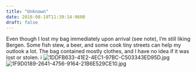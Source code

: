 ```yaml
---
title: "Unknown"
date: 2018-08-19T11:39:14-0600
draft: false
---
```


Even though I lost my bag immediately upon arrival (see note), I’m still liking Bergen. Some fish stew, a beer, and some cook tiny streets can help my outlook a lot.
The bag contained mostly clothes, and I have no idea if it was lost or stolen. i ![1DDFB633-41E2-4EC1-97BC-C503343ED95D.jpg](http://ianwhitney.micro.blog/uploads/2018/59b0ed3011.jpg) ![1F9D0189-2641-4756-9164-21B6E529CE10.jpg](http://ianwhitney.micro.blog/uploads/2018/597dea2304.jpg)

